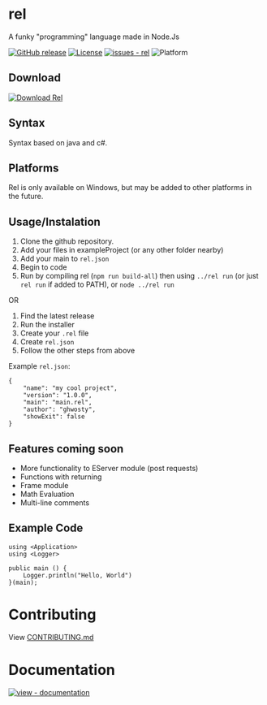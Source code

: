 
# rel

A funky "programming" language made in Node.Js

[![GitHub release](https://img.shields.io/github/release/ghwosty/rel?include_prereleases=&sort=semver&color=blue)](https://github.com/ghwosty/rel/releases/)
[![License](https://img.shields.io/badge/License-MIT-blue)](#license)
[![issues - rel](https://img.shields.io/github/issues/ghwosty/rel)](https://github.com/ghwosty/rel/issues)
![Platform](https://img.shields.io/badge/platform-windows-lightgrey)

## Download
[![Download Rel](https://img.shields.io/badge/DOWNLOAD%20REL%20INSTALLER-v1.1.0-blue?style=for-the-badge)](https://github.com/ghwosty/rel/releases/latest)

## Syntax

Syntax based on java and c#.

## Platforms

Rel is only available on Windows, but may be added to other platforms in the future.

## Usage/Instalation

1. Clone the github repository.
2. Add your files in exampleProject (or any other folder nearby)
3. Add your main to `rel.json`
4. Begin to code
5. Run by compiling rel (`npm run build-all`) then using `../rel run` (or just `rel run` if added to PATH), or `node ../rel run`

OR

1. Find the latest release
2. Run the installer
3. Create your `.rel` file
4. Create `rel.json`
5. Follow the other steps from above

Example `rel.json`:

```
{
    "name": "my cool project",
    "version": "1.0.0",
    "main": "main.rel",
    "author": "ghwosty",
    "showExit": false
}
```

## Features coming soon

- More functionality to EServer module (post requests)
- Functions with returning
- Frame module
- Math Evaluation
- Multi-line comments


## Example Code

```
using <Application>
using <Logger>

public main () {
    Logger.println("Hello, World")
}(main);
```

# Contributing
View [CONTRIBUTING.md](https://github.com/a-riceeater/rel/blob/main/CONTRIBUTING.md)

# Documentation
[![view - documentation](https://img.shields.io/badge/view-Documentation-blue?style=for-the-badge)](https://github.com/a-riceeater/rel/blob/main/documentation/quickstart.md "View Documentation")
